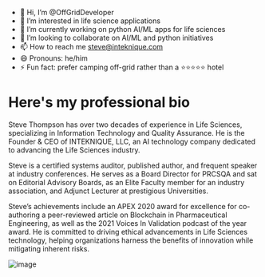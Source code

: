 - 👋 Hi, I’m @OffGridDeveloper
- 👀 I’m interested in life science applications
- 🌱 I’m currently working on python AI/ML apps for life sciences 
- 💞️ I’m looking to collaborate on AI/ML and python initiatives
- 📫 How to reach me steve@inteknique.com
- 😄 Pronouns: he/him
- ⚡ Fun fact: prefer camping off-grid rather than a ⭐️⭐️⭐️⭐️⭐️ hotel 

# Here's my professional bio
Steve Thompson has over two decades of experience in Life Sciences, specializing in Information Technology and Quality Assurance. He is the Founder & CEO of INTEKNIQUE, LLC, an AI technology company dedicated to advancing the Life Sciences industry.

Steve is a certified systems auditor, published author, and frequent speaker at industry conferences. He serves as a Board Director for PRCSQA and sat on Editorial Advisory Boards, as an Elite Faculty member for an industry association, and Adjunct Lecturer at prestigious Universities.

Steve’s achievements include an APEX 2020 award for excellence for co-authoring a peer-reviewed article on Blockchain in Pharmaceutical Engineering, as well as the 2021 Voices In Validation podcast of the year award. He is committed to driving ethical advancements in Life Sciences technology, helping organizations harness the benefits of innovation while mitigating inherent risks.

![image](https://github.com/user-attachments/assets/75ae294e-dfd2-42c3-a21f-197b24f548e8)

